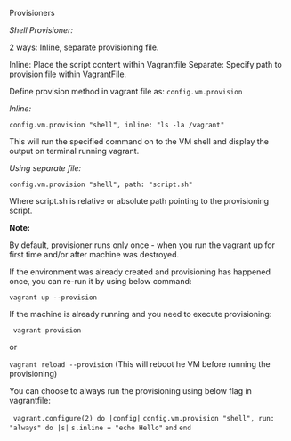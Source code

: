 Provisioners

*Shell Provisioner:*

2 ways: Inline, separate provisioning file.

Inline: Place the script content within Vagrantfile
Separate: Specify path to provision file within VagrantFile.

Define provision method in vagrant file as: ``config.vm.provision``

*Inline:*

``config.vm.provision "shell", inline: "ls -la /vagrant"``

This will run the specified command on to the VM shell and display the output on terminal running vagrant.

*Using separate file:*

``config.vm.provision "shell", path: "script.sh"``

Where script.sh is relative or absolute path pointing to the provisioning script.

**Note:**

By default, provisioner runs only once - when you run the vagrant up for first time and/or after machine was destroyed.

If the environment was already created and provisioning has happened once, you can re-run it by using below command:

``vagrant up --provision``

If the machine is already running and you need to execute provisioning:

`` vagrant provision``

or

`vagrant reload --provision` (This will reboot he VM before running the provisioning)

You can choose to always run the provisioning using below flag in vagrantfile:

`` vagrant.configure(2) do |config|``
    ``config.vm.provision "shell", run: "always" do |s|``
        ``s.inline = "echo Hello"``
    ``end``
``end``
